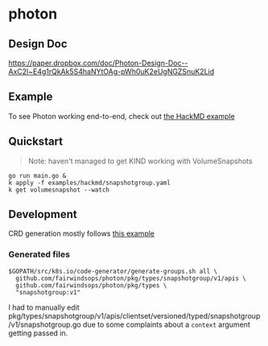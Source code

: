 # photon

## Design Doc
https://paper.dropbox.com/doc/Photon-Design-Doc--AxC2l~E4g1rQkAk5S4haNYtOAg-pWh0uK2eUgNGZSnuK2Lid

## Example
To see Photon working end-to-end, check out [the HackMD example](examples/hackmd)

## Quickstart
> Note: haven't managed to get KIND working with VolumeSnapshots

```
go run main.go &
k apply -f examples/hackmd/snapshotgroup.yaml
k get volumesnapshot --watch
```

## Development
CRD generation mostly follows [this example](https://github.com/jinghzhu/KubernetesCRD)

### Generated files
```
$GOPATH/src/k8s.io/code-generator/generate-groups.sh all \
  github.com/fairwindsops/photon/pkg/types/snapshotgroup/v1/apis \
  github.com/fairwindsops/photon/pkg/types \
  "snapshotgroup:v1"
```

I had to manually edit
pkg/types/snapshotgroup/v1/apis/clientset/versioned/typed/snapshotgroup/v1/snapshotgroup.go
due to some complaints about a `context` argument getting passed in.

